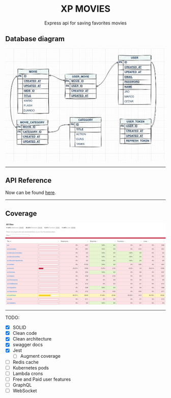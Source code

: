 <h1 align='center'>XP MOVIES</h1>
<p align='center'>Express api for saving favorites movies</p>

## Database diagram
![Database](./xp-movie-CURRENT.webp)

---

## API Reference
Now can be found [here](https://williamsjose.github.io/xp-movies/).

---

## Coverage
![Current Coverage](./current-coverage.jpeg)

---

TODO:
- [x] SOLID
- [x] Clean code
- [x] Clean architecture
- [x] swagger docs
- [x] Jest
  - [ ] Augment coverage
- [ ] Redis cache
- [ ] Kubernetes pods
- [ ] Lambda crons
- [ ] Free and Paid user features
- [ ] GraphQL
- [ ] WebSocket
